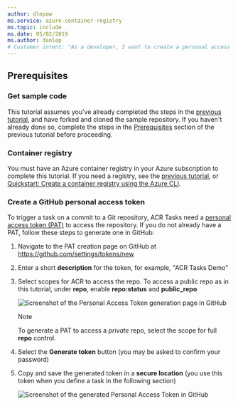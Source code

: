 ```yaml
---
author: dlepow
ms.service: azure-container-registry
ms.topic: include
ms.date: 05/02/2019
ms.author: danlep
# Customer intent: "As a developer, I want to create a personal access token for GitHub so that I can enable ACR Tasks to automatically trigger workflows on commits to my repository."
---
```

## Prerequisites

### Get sample code

This tutorial assumes you've already completed the steps in the [previous tutorial](../container-registry-tutorial-quick-task.md), and have forked and cloned the sample repository. If you haven't already done so, complete the steps in the [Prerequisites](../container-registry-tutorial-quick-task.md#prerequisites) section of the previous tutorial before proceeding.

### Container registry

You must have an Azure container registry in your Azure subscription to complete this tutorial. If you need a registry, see the [previous tutorial](../container-registry-tutorial-quick-task.md), or [Quickstart: Create a container registry using the Azure CLI](../container-registry-get-started-azure-cli.md).

### Create a GitHub personal access token

To trigger a task on a commit to a Git repository, ACR Tasks need a [personal access token (PAT)](../container-registry-tasks-overview.md#personal-access-token) to access the repository. If you do not already have a PAT, follow these steps to generate one in GitHub:

1. Navigate to the PAT creation page on GitHub at https://github.com/settings/tokens/new
1. Enter a short **description** for the token, for example, "ACR Tasks Demo"
1. Select scopes for ACR to access the repo. To access a public repo as in this tutorial, under **repo**, enable **repo:status** and **public_repo**

   ![Screenshot of the Personal Access Token generation page in GitHub][build-task-01-new-token]

   > [!NOTE]
   > To generate a PAT to access a *private* repo, select the scope for full **repo** control.

1. Select the **Generate token** button (you may be asked to confirm your password)
1. Copy and save the generated token in a **secure location** (you use this token when you define a task in the following section)

   ![Screenshot of the generated Personal Access Token in GitHub][build-task-02-generated-token]

<!-- Images -->
[build-task-01-new-token]: ./media/container-registry-task-tutorial-prereq/build-task-01-new-token.png
[build-task-02-generated-token]: ./media/container-registry-task-tutorial-prereq/build-task-02-generated-token.png
